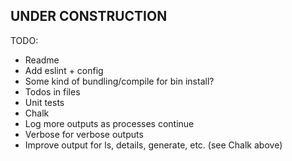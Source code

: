 ## UNDER CONSTRUCTION

TODO:

- Readme
- Add eslint + config
- Some kind of bundling/compile for bin install?
- Todos in files
- Unit tests
- Chalk
- Log more outputs as processes continue
- Verbose for verbose outputs
- Improve output for ls, details, generate, etc. (see Chalk above)
